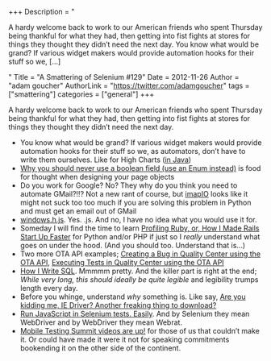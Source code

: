 +++
Description = "<p>A hardy welcome back to work to our American friends who spent Thursday being thankful for what they had, then getting into fist fights at stores for things they thought they didn’t need the next day. You know what would be grand? If various widget makers would provide automation hooks for their stuff so we, […]</p>"
Title = "A Smattering of Selenium #129"
Date = 2012-11-26
Author = "adam goucher"
AuthorLink = "https://twitter.com/adamgoucher"
tags = ["smattering"]
categories = ["general"]
+++
<p>A hardy welcome back to work to our American friends who spent Thursday being thankful for what they had, then getting into fist fights at stores for things they thought they didn&#8217;t need the next day.</p>
<ul>
<li>You know what would be grand? If various widget makers would provide automation hooks for their stuff so we, as automators, don&#8217;t have to write them ourselves. Like for High Charts (<a href="https://github.com/Ardesco/Powder-Monkey/tree/master/src/main/java/com/lazerycode/selenium/graphs">in Java</a>)</li>
<li><a href="http://codeclimber.net.nz/archive/2012/11/19/Why-you-should-never-use-a-boolean-field-use-an.aspx">Why you should never use a boolean field (use an Enum instead)</a> is food for thought when designing your page objects</li>
<li>Do you work for Google? No? They why do you think you need to automate GMail?!!? Not a new rant of course, but <a href="http://pypi.python.org/pypi/imapIO/0.9.5">imapIO</a> looks like it might not suck too too much if you are solving this problem in Python and must get an email out of GMail</li>
<li><a href="https://gist.github.com/3361208">windows.h.js</a>. Yes. .js. And no, I have no idea what you would use it for.</li>
<li>Someday I will find the time to learn <a href="http://blog.tddium.com/2012/11/20/profiling-ruby/">Profiling Ruby, or, How I Made Rails Start Up Faster</a> for Python and/or PHP if just so I <i>really</i> understand what goes on under the hood. (And you should too. Understand that is&#8230;)</li>
<li>Two more OTA API examples; <a href="http://fijiaaron.wordpress.com/2012/11/20/creating-a-bug-in-quality-center-using-the-ota-api/">Creating a Bug in Quality Center using the OTA API</a>, <a href="http://fijiaaron.wordpress.com/2012/11/20/executing-tests-in-quality-center-using-the-ota-api/">Executing Tests in Quality Center using the OTA API</a></li>
<li><a href="http://craigkerstiens.com/2012/11/17/how-i-write-sql/">How I Write SQL</a>. Mmmmm pretty. And the killer part is right at the end; <i>While very long, this should ideally be quite legible</i> and legibility trumps length every day.</li>
<li>Before you whinge, understand <i>why</i> something is. Like say, <a href="http://jimevansmusic.blogspot.ca/2012/11/are-you-kidding-me-ie-driver-another.html">Are you kidding me, IE Driver? Another freaking thing to download?</a></li>
<li><a href="http://pivotallabs.com/users/patn/blog/articles/717-run-javascript-in-selenium-tests-easily-">Run JavaScript in Selenium tests. Easily</a>. And by Selenium they mean WebDriver and by WebDriver they mean Webrat.</li>
<li><a href="http://www.youtube.com/MobileTestingSummit">Mobile Testing Summit videos are up!</a> for those of us that couldn&#8217;t make it. Or could have made it were it not for speaking commitments bookending it on the other side of the continent.</li>
</ul>


